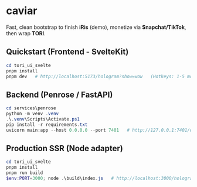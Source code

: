# caviar

Fast, clean bootstrap to finish **iRis** (demo), monetize via **Snapchat/TikTok**, then wrap **TORI**.

## Quickstart (Frontend - SvelteKit)
```powershell
cd tori_ui_svelte
pnpm install
pnpm dev   # http://localhost:5173/hologram?show=wow   (Hotkeys: 1-5 modes, 0 cycle, B boost, G ghost-fade)
```

## Backend (Penrose / FastAPI)
```powershell
cd services\penrose
python -m venv .venv
.\.venv\Scripts\Activate.ps1
pip install -r requirements.txt
uvicorn main:app --host 0.0.0.0 --port 7401   # http://127.0.0.1:7401/docs
```

## Production SSR (Node adapter)
```powershell
cd tori_ui_svelte
pnpm install
pnpm run build
$env:PORT=3000; node .\build\index.js   # http://localhost:3000/hologram?show=wow
```